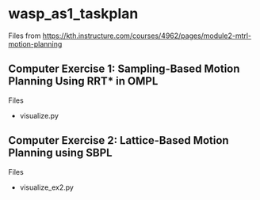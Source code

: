 # wasp_as1_taskplan

Files from https://kth.instructure.com/courses/4962/pages/module2-mtrl-motion-planning

## Computer Exercise 1: Sampling-Based Motion Planning Using RRT* in OMPL
Files
* visualize.py

## Computer Exercise 2: Lattice-Based Motion Planning using SBPL
Files
* visualize_ex2.py
